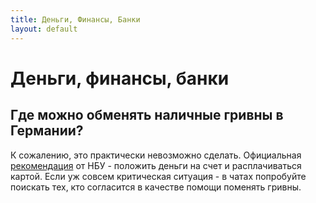 ```yaml
---
title: Деньги, Финансы, Банки
layout: default
---
```


# Деньги, финансы, банки

## Где можно обменять наличные гривны в Германии?
К сожалению, это практически невозможно сделать. Официальная [рекомендация](https://bank.gov.ua/ua/news/all/natsionalniy-bank-rekomenduye-ne-vivoziti-gotivkovu-grivnyu-za-kordon-a-vnesti-yiyi-na-rahunki-v-ukrayini) от НБУ - положить деньги на счет и расплачиваться картой.
Если уж совсем критическая ситуация - в чатах попробуйте поискать тех, кто согласится в качестве помощи поменять гривны.